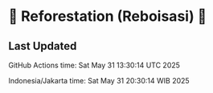 
# 🌳 Reforestation (Reboisasi) 🌲

## Last Updated

GitHub Actions time: Sat May 31 13:30:14 UTC 2025

Indonesia/Jakarta time: Sat May 31 20:30:14 WIB 2025
